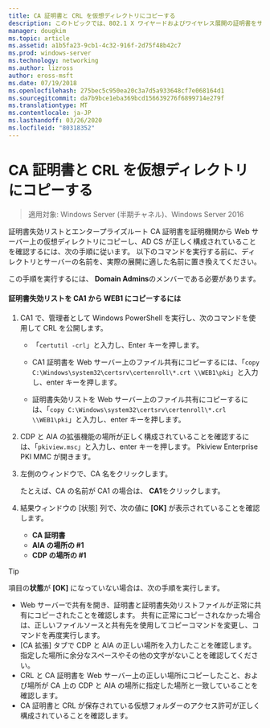 ```yaml
---
title: CA 証明書と CRL を仮想ディレクトリにコピーする
description: このトピックでは、802.1 X ワイヤードおよびワイヤレス展開の証明書をサーバーのデプロイ ガイドの一部
manager: dougkim
ms.topic: article
ms.assetid: a1b5fa23-9cb1-4c32-916f-2d75f48b42c7
ms.prod: windows-server
ms.technology: networking
ms.author: lizross
author: eross-msft
ms.date: 07/19/2018
ms.openlocfilehash: 275bec5c950ea20c3a7d5a933648cf7e068164d1
ms.sourcegitcommit: da7b9bce1eba369bcd156639276f6899714e279f
ms.translationtype: MT
ms.contentlocale: ja-JP
ms.lasthandoff: 03/26/2020
ms.locfileid: "80318352"
---
```

# <a name="copy-the-ca-certificate-and-crl-to-the-virtual-directory"></a>CA 証明書と CRL を仮想ディレクトリにコピーする

>適用対象: Windows Server (半期チャネル)、Windows Server 2016

証明書失効リストとエンタープライズルート CA 証明書を証明機関から Web サーバー上の仮想ディレクトリにコピーし、AD CS が正しく構成されていることを確認するには、次の手順に従います。 以下のコマンドを実行する前に、ディレクトリとサーバーの名前を、実際の展開に適した名前に置き換えてください。  
  
この手順を実行するには、 **Domain Admins**のメンバーである必要があります。  
  
#### <a name="to-copy-the-certificate-revocation-list-from-ca1-to-web1"></a>証明書失効リストを CA1 から WEB1 にコピーするには  
  
1.  CA1 で、管理者として Windows PowerShell を実行し、次のコマンドを使用して CRL を公開します。  
  
    - 「`certutil -crl`」と入力し、Enter キーを押します。  

    - CA1 証明書を Web サーバー上のファイル共有にコピーするには、「`copy C:\Windows\system32\certsrv\certenroll\*.crt \\WEB1\pki`」と入力し、enter キーを押します。  
    
    - 証明書失効リストを Web サーバー上のファイル共有にコピーするには、「`copy C:\Windows\system32\certsrv\certenroll\*.crl \\WEB1\pki`」と入力し、enter キーを押します。  
  
2.  CDP と AIA の拡張機能の場所が正しく構成されていることを確認するには、「`pkiview.msc`」と入力し、enter キーを押します。 Pkiview Enterprise PKI MMC が開きます。  
  
3.  左側のウィンドウで、CA 名をクリックします。<p>たとえば、CA の名前が CA1 の場合は、 **CA1**をクリックします。 

4. 結果ウィンドウの [状態] 列で、次の値に **[OK]** が表示されていることを確認します。

    - **CA 証明書**
    - **AIA の場所の #1**
    - **CDP の場所の #1**   
  
  
> [!TIP]  
> 項目の**状態**が **[OK]** になっていない場合は、次の手順を実行します。  
> -   Web サーバーで共有を開き、証明書と証明書失効リストファイルが正常に共有にコピーされたことを確認します。 共有に正常にコピーされなかった場合は、正しいファイルソースと共有先を使用してコピーコマンドを変更し、コマンドを再度実行します。  
> -   [CA 拡張] タブで CDP と AIA の正しい場所を入力したことを確認します。指定した場所に余分なスペースやその他の文字がないことを確認してください。  
> -   CRL と CA 証明書を Web サーバー上の正しい場所にコピーしたこと、および場所が CA 上の CDP と AIA の場所に指定した場所と一致していることを確認します。  
> -   CA 証明書と CRL が保存されている仮想フォルダーのアクセス許可が正しく構成されていることを確認します。  
  


